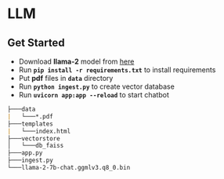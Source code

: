 # LLM


## Get Started
- Download **llama-2** model from [here](https://huggingface.co/TheBloke/Llama-2-7B-Chat-GGML/blob/main/llama-2-7b-chat.ggmlv3.q8_0.bin)
- Run **`pip install -r requirements.txt`** to install requirements
- Put **pdf** files in **`data`** directory
- Run **`python ingest.py`** to create vector database
- Run **`uvicorn app:app --reload`** to start chatbot

```md
├───data
|   └───*.pdf
├───templates
|   └───index.html
├───vectorstore
│   └───db_faiss
├───app.py
├───ingest.py
└───llama-2-7b-chat.ggmlv3.q8_0.bin
```
